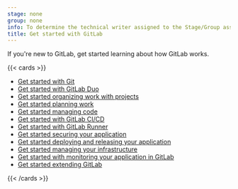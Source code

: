```yaml
---
stage: none
group: none
info: To determine the technical writer assigned to the Stage/Group associated with this page, see https://handbook.gitlab.com/handbook/product/ux/technical-writing/#assignments
title: Get started with GitLab
---
```


If you're new to GitLab, get started learning about how GitLab works.

{{< cards >}}

- [Get started with Git](../../topics/git/get_started.md)
- [Get started with GitLab Duo](getting_started_gitlab_duo.md)
- [Get started organizing work with projects](get_started_projects.md)
- [Get started planning work](get_started_planning_work.md)
- [Get started managing code](get_started_managing_code.md)
- [Get started with GitLab CI/CD](../../ci/_index.md)
- [Get started with GitLab Runner](get_started_runner.md)
- [Get started securing your application](../application_security/get-started-security.md)
- [Get started deploying and releasing your application](get_started_deploy_release.md)
- [Get started managing your infrastructure](get_started_managing_infrastructure.md)
- [Get started with monitoring your application in GitLab](get_started_monitoring.md)
- [Get started extending GitLab](../../api/get_started/get_started_extending.md)

{{< /cards >}}
